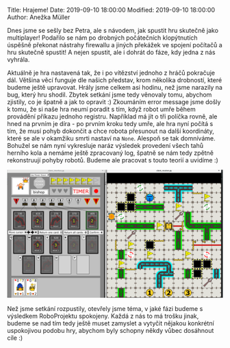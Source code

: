 Title: Hrajeme!
Date: 2019-09-10 18:00:00
Modified: 2019-09-10 18:00:00
Author: Anežka Müller

Dnes jsme se sešly bez Petra, ale s návodem, jak spustit hru skutečně jako multiplayer!
Podařilo se nám po drobných počátečních klopýtnutích úspěšně překonat nástrahy firewallu a jiných překážek ve spojení počítačů a hru skutečně spustit!
A nejen spustit, ale i dohrát do fáze, kdy jedna z nás vyhrála.

Aktuálně je hra nastavená tak, že i po vítězství jednoho z hráčů pokračuje dál.
Většina věcí funguje dle našich představ, krom několika drobností, které budeme ještě upravovat.
Hrály jsme celkem asi hodinu, než jsme narazily na bug, který hru shodil.
Zbytek setkání jsme tedy věnovaly tomu, abychom zjistily, co je špatně a jak to opravit :) 
Zkoumáním error message jsme došly k tomu, že si naše hra neumí poradit s tím, když robot umře během provádění příkazu jednoho registru. 
Například má jít o tři políčka rovně, ale hned na prvním je díra - po prvním kroku tedy umře, ale hra nyní počítá s tím, že musí pohyb dokončit a chce robota přesunout na další koordináty, které se ale v okamžiku smrti nastaví na `None`. 
Alespoň se tak domníváme. 
Bohužel se nám nyní vykresluje naráz výsledek provedení všech tahů herního kola a nemáme ještě zpracovaný log, špatně se nám tedy zpětně rekonstruují pohyby robotů.
Budeme ale pracovat s touto teorií a uvidíme :)

![herni_screenshot](./images/game_screenshot.png)

Než jsme setkání rozpustily, otevřely jsme téma, v jaké fázi budeme s výsledkem RoboProjektu spokojeny. 
Každá z nás to má trošku jinak, budeme se nad tím tedy ještě muset zamyslet a vytyčit nějakou konkrétní uspokojivou podobu hry, abychom byly schopny někdy vůbec dosáhnout cíle :) 
